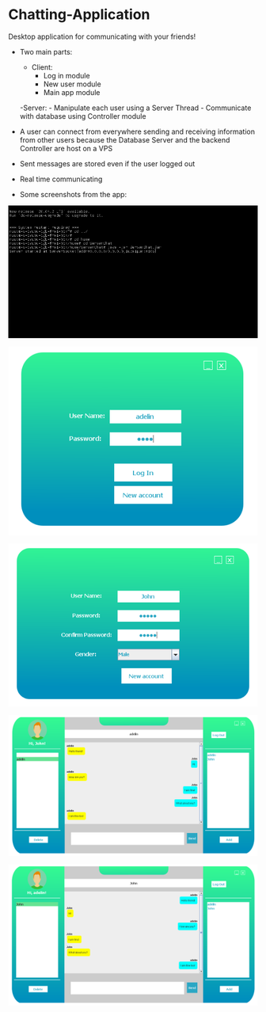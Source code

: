 # Chatting-Application

Desktop application for communicating with your friends!

- Two main parts:
    - Client:
        - Log in module
        - New user module
        - Main app module
            
    -Server:
        - Manipulate each user using a Server Thread
        - Communicate with database using Controller module

- A user can connect from everywhere sending and receiving information from other users because the Database Server and the backend Controller are host on a VPS

- Sent messages are stored even if the user logged out

- Real time communicating 

- Some screenshots from the app:

![1](img/1.PNG)

![2](img/3.PNG)

![3](img/4.PNG)

![4](img/5.PNG)

![5](img/6.PNG)
